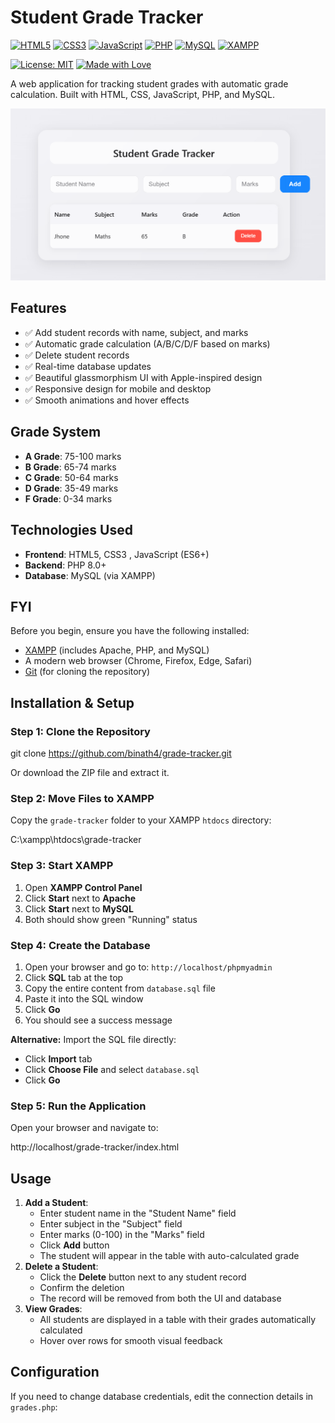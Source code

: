 #  Student Grade Tracker
[![HTML5](https://img.shields.io/badge/HTML5-E34F26?style=for-the-badge&logo=html5&logoColor=white)](https://developer.mozilla.org/en-US/docs/Web/HTML)
[![CSS3](https://img.shields.io/badge/CSS3-1572B6?style=for-the-badge&logo=css3&logoColor=white)](https://developer.mozilla.org/en-US/docs/Web/CSS)
[![JavaScript](https://img.shields.io/badge/JavaScript-F7DF1E?style=for-the-badge&logo=javascript&logoColor=black)](https://developer.mozilla.org/en-US/docs/Web/JavaScript)
[![PHP](https://img.shields.io/badge/PHP-777BB4?style=for-the-badge&logo=php&logoColor=white)](https://www.php.net/)
[![MySQL](https://img.shields.io/badge/MySQL-4479A1?style=for-the-badge&logo=mysql&logoColor=white)](https://www.mysql.com/)
[![XAMPP](https://img.shields.io/badge/XAMPP-FB7A24?style=for-the-badge&logo=xampp&logoColor=white)](https://www.apachefriends.org/)

[![License: MIT](https://img.shields.io/badge/License-MIT-yellow.svg?style=for-the-badge)](LICENSE)
[![Made with Love](https://img.shields.io/badge/Made%20with-❤️-red?style=for-the-badge)](https://github.com/binath4)

A web application for tracking student grades with automatic grade calculation. Built with HTML, CSS, JavaScript, PHP, and MySQL.

![Project Screenshot](screenshot.png)

## Features

- ✅ Add student records with name, subject, and marks
- ✅ Automatic grade calculation (A/B/C/D/F based on marks)
- ✅ Delete student records
- ✅ Real-time database updates
- ✅ Beautiful glassmorphism UI with Apple-inspired design
- ✅ Responsive design for mobile and desktop
- ✅ Smooth animations and hover effects

## Grade System

- **A Grade**: 75-100 marks
- **B Grade**: 65-74 marks
- **C Grade**: 50-64 marks
- **D Grade**: 35-49 marks
- **F Grade**: 0-34 marks

## Technologies Used

- **Frontend**: HTML5, CSS3 , JavaScript (ES6+)
- **Backend**: PHP 8.0+
- **Database**: MySQL (via XAMPP)

## FYI

Before you begin, ensure you have the following installed:

- [XAMPP](https://www.apachefriends.org/download.html) (includes Apache, PHP, and MySQL)
- A modern web browser (Chrome, Firefox, Edge, Safari)
- [Git](https://git-scm.com/downloads) (for cloning the repository)

## Installation & Setup

### Step 1: Clone the Repository

git clone https://github.com/binath4/grade-tracker.git

Or download the ZIP file and extract it.

### Step 2: Move Files to XAMPP

Copy the `grade-tracker` folder to your XAMPP `htdocs` directory:

C:\xampp\htdocs\grade-tracker

### Step 3: Start XAMPP

1. Open **XAMPP Control Panel**
2. Click **Start** next to **Apache**
3. Click **Start** next to **MySQL**
4. Both should show green "Running" status

### Step 4: Create the Database

1. Open your browser and go to: `http://localhost/phpmyadmin`
2. Click **SQL** tab at the top
3. Copy the entire content from `database.sql` file
4. Paste it into the SQL window
5. Click **Go**
6. You should see a success message

**Alternative:** Import the SQL file directly:
- Click **Import** tab
- Click **Choose File** and select `database.sql`
- Click **Go**

### Step 5: Run the Application

Open your browser and navigate to:

http://localhost/grade-tracker/index.html

## Usage
1. **Add a Student**:
   - Enter student name in the "Student Name" field
   - Enter subject in the "Subject" field
   - Enter marks (0-100) in the "Marks" field
   - Click **Add** button
   - The student will appear in the table with auto-calculated grade
2. **Delete a Student**:
   - Click the **Delete** button next to any student record
   - Confirm the deletion
   - The record will be removed from both the UI and database
3. **View Grades**:
   - All students are displayed in a table with their grades automatically calculated
   - Hover over rows for smooth visual feedback

##  Configuration
If you need to change database credentials, edit the connection details in `grades.php`:
